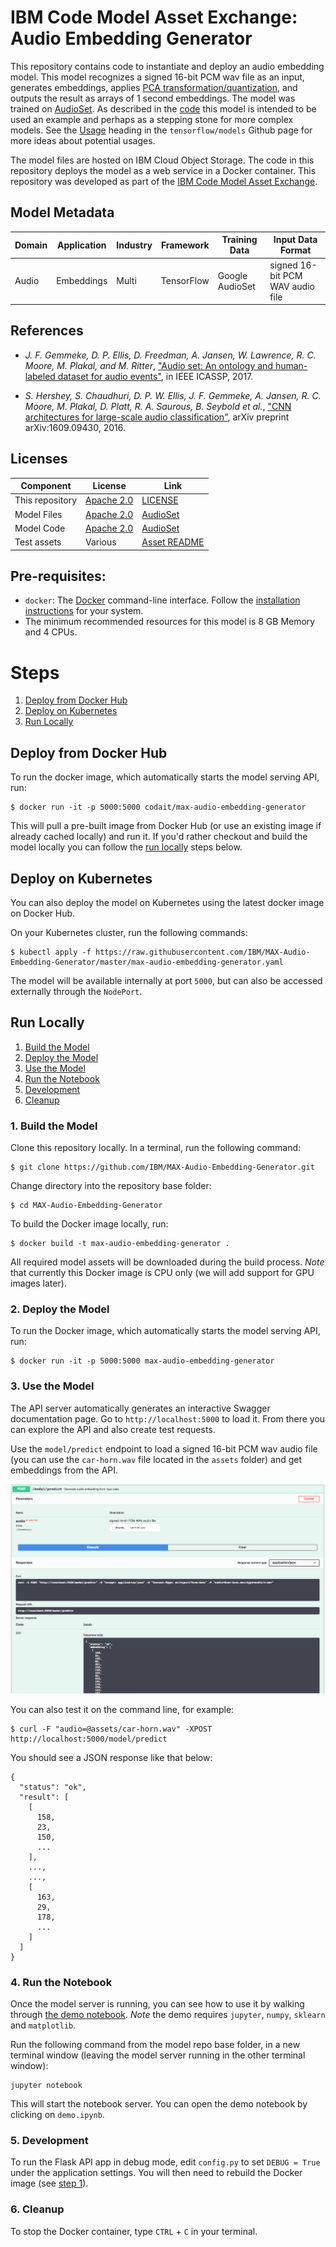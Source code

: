 # IBM Code Model Asset Exchange: Audio Embedding Generator

This repository contains code to instantiate and deploy an audio embedding model. This model recognizes a signed 16-bit
PCM wav file as an input, generates embeddings, applies
[PCA transformation/quantization](https://github.com/tensorflow/models/tree/master/research/audioset#output-embeddings),
and outputs the result as arrays of 1 second embeddings. The model was trained on
[AudioSet](https://research.google.com/audioset/). As described in the
[code](https://github.com/tensorflow/models/blob/master/research/audioset/vggish_inference_demo.py#L16) this model is
intended to be used an example and perhaps as a stepping stone for more complex models. See the
[Usage](https://github.com/tensorflow/models/tree/master/research/audioset#usage) heading in the `tensorflow/models`
Github page for more ideas about potential usages.

The model files are hosted on IBM Cloud Object Storage. The code in this repository deploys the model as a web service
in a Docker container. This repository was developed as part of the
[IBM Code Model Asset Exchange](https://developer.ibm.com/code/exchanges/models/).

## Model Metadata
| Domain | Application | Industry  | Framework | Training Data | Input Data Format |
| ------------- | --------  | -------- | --------- | --------- | -------------- |
| Audio | Embeddings | Multi | TensorFlow | Google AudioSet | signed 16-bit PCM WAV audio file|

## References

* _J. F. Gemmeke, D. P. Ellis, D. Freedman, A. Jansen, W. Lawrence, R. C. Moore, M. Plakal, and M. Ritter_, ["Audio set:
An ontology and human-labeled dataset for audio events"](https://static.googleusercontent.com/media/research.google.com/en//pubs/archive/45857.pdf),
in IEEE ICASSP, 2017.

* _S. Hershey, S. Chaudhuri, D. P. W. Ellis, J. F. Gemmeke, A. Jansen, R. C. Moore, M. Plakal, D. Platt, R. A. Saurous,
B. Seybold et  al._, ["CNN architectures for large-scale audio classification"](https://arxiv.org/pdf/1609.09430.pdf),
arXiv preprint arXiv:1609.09430, 2016.

## Licenses

| Component | License | Link  |
| ------------- | --------  | -------- |
| This repository | [Apache 2.0](https://www.apache.org/licenses/LICENSE-2.0) | [LICENSE](LICENSE) |
| Model Files | [Apache 2.0](https://github.com/tensorflow/models/blob/master/LICENSE) | [AudioSet](https://github.com/tensorflow/models/tree/master/research/audioset) |
| Model Code | [Apache 2.0](https://www.apache.org/licenses/LICENSE-2.0) | [AudioSet](https://github.com/tensorflow/models/tree/master/research/audioset) |
| Test assets | Various | [Asset README](assets/README.md) |


## Pre-requisites:

* `docker`: The [Docker](https://www.docker.com/) command-line interface. Follow the [installation instructions](https://docs.docker.com/install/) for your system.
* The minimum recommended resources for this model is 8 GB Memory and 4 CPUs.

# Steps

1. [Deploy from Docker Hub](#deploy-from-docker-hub)
2. [Deploy on Kubernetes](#deploy-on-kubernetes)
3. [Run Locally](#run-locally)

## Deploy from Docker Hub

To run the docker image, which automatically starts the model serving API, run:

```
$ docker run -it -p 5000:5000 codait/max-audio-embedding-generator
```

This will pull a pre-built image from Docker Hub (or use an existing image if already cached locally) and run it.
If you'd rather checkout and build the model locally you can follow the [run locally](#run-locally) steps below.

## Deploy on Kubernetes

You can also deploy the model on Kubernetes using the latest docker image on Docker Hub.

On your Kubernetes cluster, run the following commands:

```
$ kubectl apply -f https://raw.githubusercontent.com/IBM/MAX-Audio-Embedding-Generator/master/max-audio-embedding-generator.yaml
```

The model will be available internally at port `5000`, but can also be accessed externally through the `NodePort`.

## Run Locally

1. [Build the Model](#1-build-the-model)
2. [Deploy the Model](#2-deploy-the-model)
3. [Use the Model](#3-use-the-model)
4. [Run the Notebook](#4-run-the-notebook)
5. [Development](#5-development)
6. [Cleanup](#6-cleanup)

### 1. Build the Model

Clone this repository locally. In a terminal, run the following command:

```
$ git clone https://github.com/IBM/MAX-Audio-Embedding-Generator.git
```

Change directory into the repository base folder:

```
$ cd MAX-Audio-Embedding-Generator
```

To build the Docker image locally, run:

```
$ docker build -t max-audio-embedding-generator .
```

All required model assets will be downloaded during the build process. _Note_ that currently this Docker image is CPU
only (we will add support for GPU images later).


### 2. Deploy the Model

To run the Docker image, which automatically starts the model serving API, run:

```
$ docker run -it -p 5000:5000 max-audio-embedding-generator
```

### 3. Use the Model

The API server automatically generates an interactive Swagger documentation page. Go to `http://localhost:5000` to load
it. From there you can explore the API and also create test requests.

Use the `model/predict` endpoint to load a signed 16-bit PCM wav audio file (you can use the `car-horn.wav` file located
in the `assets` folder) and get embeddings from the API.

![Swagger Doc Screenshot](docs/swagger-screenshot.png)

You can also test it on the command line, for example:

```
$ curl -F "audio=@assets/car-horn.wav" -XPOST http://localhost:5000/model/predict
```

You should see a JSON response like that below:

```
{
  "status": "ok",
  "result": [
    [
      158,
      23,
      150,
      ...
    ],
    ...,
    ...,
    [
      163,
      29,
      178,
      ...
    ]
  ]
}
```

### 4. Run the Notebook

Once the model server is running, you can see how to use it by walking through [the demo notebook](demo.ipynb). _Note_ the demo requires `jupyter`, `numpy`, `sklearn` and `matplotlib`.

Run the following command from the model repo base folder, in a new terminal window (leaving the model server running in the other terminal window):

```
jupyter notebook
```

This will start the notebook server. You can open the demo notebook by clicking on `demo.ipynb`.

### 5. Development

To run the Flask API app in debug mode, edit `config.py` to set `DEBUG = True` under the application settings. You will
then need to rebuild the Docker image (see [step 1](#1-build-the-model)).

### 6. Cleanup

To stop the Docker container, type `CTRL` + `C` in your terminal.
